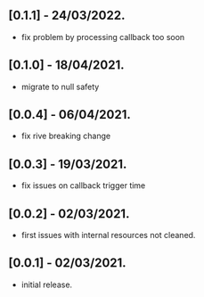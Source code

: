 ## [0.1.1] - 24/03/2022.

* fix problem by processing callback too soon

## [0.1.0] - 18/04/2021.

* migrate to null safety

## [0.0.4] - 06/04/2021.

* fix rive breaking change

## [0.0.3] - 19/03/2021.

* fix issues on callback trigger time

## [0.0.2] - 02/03/2021.

* first issues with internal resources not cleaned.

## [0.0.1] - 02/03/2021.

* initial release.
